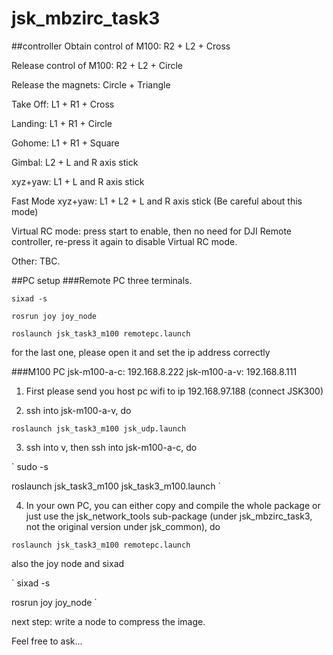 # jsk_mbzirc_task3

##controller
Obtain control of M100:  R2 + L2 + Cross

Release control of M100: R2 + L2 + Circle

Release the magnets:  Circle + Triangle

Take Off:   L1 + R1 + Cross

Landing:    L1 + R1 + Circle

Gohome:   L1 + R1 +  Square

Gimbal:   L2 + L and R axis stick

xyz+yaw:  L1 + L and R axis stick

Fast Mode xyz+yaw: L1 + L2 + L and R axis stick (Be careful about this mode)

Virtual RC mode:   press start to enable, then no need for DJI Remote controller, re-press it again to disable Virtual RC mode.
 
Other:  TBC.

##PC setup
###Remote PC
three terminals.

`
sixad -s
`

`
rosrun joy joy_node 
`

`
roslaunch jsk_task3_m100 remotepc.launch
`

for the last one, please open it and set the ip address correctly

###M100 PC
jsk-m100-a-c: 192.168.8.222
jsk-m100-a-v: 192.168.8.111

1. First please send you host pc wifi to ip 192.168.97.188 (connect JSK300)

2. ssh into jsk-m100-a-v, do 

`
roslaunch jsk_task3_m100 jsk_udp.launch
`

3. ssh into v, then ssh into jsk-m100-a-c, do

`
sudo -s

roslaunch jsk_task3_m100 jsk_task3_m100.launch
`

4. In your own PC, you can either copy and compile the 
whole package or just use the jsk_network_tools sub-package
(under jsk_mbzirc_task3, not the original version under jsk_common), do


`
roslaunch jsk_task3_m100 remotepc.launch
`

also the joy node and sixad

`
sixad -s

rosrun joy joy_node
`

next step: write a node to compress the image.

Feel free to ask...

















